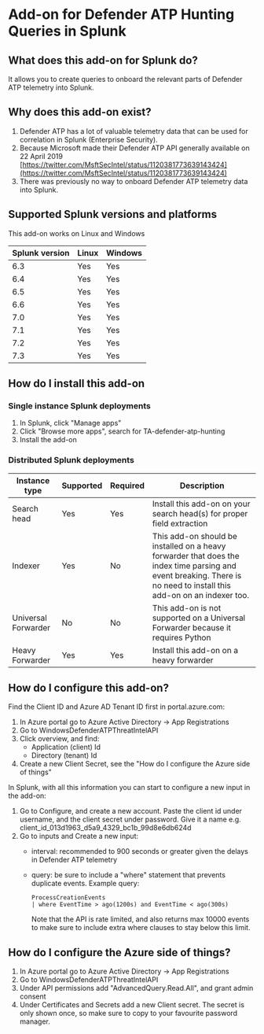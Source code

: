 # Add-on for Defender ATP Hunting Queries in Splunk

## What does this add-on for Splunk do?

It allows you to create queries to onboard the relevant parts of Defender ATP telemetry into Splunk.

## Why does this add-on exist?

1. Defender ATP has a lot of valuable telemetry data that can be used for correlation in Splunk (Enterprise Security).
2. Because Microsoft made their Defender ATP API generally available on 22 April 2019 [https://twitter.com/MsftSecIntel/status/1120381773639143424](https://twitter.com/MsftSecIntel/status/1120381773639143424)
3. There was previously no way to onboard Defender ATP telemetry data into Splunk. 

## Supported Splunk versions and platforms

This add-on works on Linux and Windows

| Splunk version | Linux | Windows
|----------------|-------|---------
| 6.3            | Yes   | Yes
| 6.4            | Yes   | Yes
| 6.5            | Yes   | Yes
| 6.6            | Yes   | Yes
| 7.0            | Yes   | Yes
| 7.1            | Yes   | Yes
| 7.2            | Yes   | Yes
| 7.3            | Yes   | Yes

## How do I install this add-on

### Single instance Splunk deployments

1. In Splunk, click "Manage apps"
2. Click "Browse more apps", search for TA-defender-atp-hunting
3. Install the add-on

### Distributed Splunk deployments

| Instance type | Supported | Required | Description
|---------------|-----------|----------|------------
| Search head   | Yes       | Yes      | Install this add-on on your search head(s) for proper field extraction
| Indexer       | Yes       | No       | This add-on should be installed on a heavy forwarder that does the index time parsing and event breaking. There is no need to install this add-on on an indexer too.
| Universal Forwarder | No  | No       | This add-on is not supported on a Universal Forwarder because it requires Python
| Heavy Forwarder     | Yes | Yes      | Install this add-on on a heavy forwarder

## How do I configure this add-on?

Find the Client ID and Azure AD Tenant ID first in portal.azure.com:

1. In Azure portal go to Azure Active Directory -> App Registrations
2. Go to WindowsDefenderATPThreatIntelAPI
3. Click overview, and find:
   - Application (client) Id 
   - Directory (tenant) Id
4. Create a new Client Secret, see the "How do I configure the Azure side of things"

In Splunk, with all this information you can start to configure a new input in the add-on:

1. Go to Configure, and create a new account. Paste the client id under username, and the client secret under password. Give it a name e.g. client_id_013d1963_d5a9_4329_bc1b_99d8e6db624d
2. Go to inputs and Create a new input:
    - interval: recommended to 900 seconds or greater given the delays in Defender ATP telemetry
    - query: be sure to include a "where"  statement that prevents duplicate events. Example query:

      ````
      ProcessCreationEvents 
      | where EventTime > ago(1200s) and EventTime < ago(300s)
      ````

      Note that the API is rate limited, and also returns max 10000 events to make sure to include extra where clauses to stay below this limit.

## How do I configure the Azure side of things?

1. In Azure portal go to Azure Active Directory -> App Registrations
2. Go to WindowsDefenderATPThreatIntelAPI
3. Under API permissions add "AdvancedQuery.Read.All", and grant admin consent
4. Under Certificates and Secrets add a new Client secret. The secret is only shown once, so make sure to copy to your favourite password manager.



